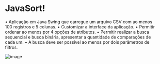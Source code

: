 # JavaSort!

• Aplicação em Java Swing que carregue um arquivo CSV com ao menos 100
registros e 5 colunas.
• Customizar a interface da aplicação.
• Permitir ordenar ao menos por 4 opções de atributos.
• Permitir realizar a busca sequencial e busca binária, apresentar a quantidade
de comparações de cada um.
• A busca deve ser possível ao menos por dois parâmetros de filtros.


![image](https://user-images.githubusercontent.com/73294128/191375893-22ae2a80-d735-44f0-838a-16d75cd03769.png)


